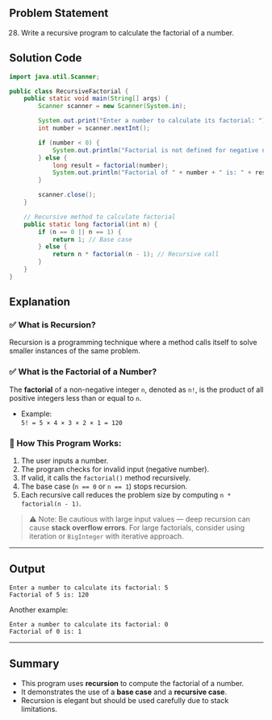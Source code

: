 ## Problem Statement  
28. Write a recursive program to calculate the factorial of a number.

## Solution Code  
```java
import java.util.Scanner;

public class RecursiveFactorial {
    public static void main(String[] args) {
        Scanner scanner = new Scanner(System.in);

        System.out.print("Enter a number to calculate its factorial: ");
        int number = scanner.nextInt();

        if (number < 0) {
            System.out.println("Factorial is not defined for negative numbers.");
        } else {
            long result = factorial(number);
            System.out.println("Factorial of " + number + " is: " + result);
        }

        scanner.close();
    }

    // Recursive method to calculate factorial
    public static long factorial(int n) {
        if (n == 0 || n == 1) {
            return 1; // Base case
        } else {
            return n * factorial(n - 1); // Recursive call
        }
    }
}
```

## Explanation  

### ✅ What is Recursion?
Recursion is a programming technique where a method calls itself to solve smaller instances of the same problem.

### ✅ What is the Factorial of a Number?
The **factorial** of a non-negative integer `n`, denoted as `n!`, is the product of all positive integers less than or equal to `n`.

- Example:  
  `5! = 5 × 4 × 3 × 2 × 1 = 120`

### 🧠 How This Program Works:
1. The user inputs a number.
2. The program checks for invalid input (negative number).
3. If valid, it calls the `factorial()` method recursively.
4. The base case (`n == 0` or `n == 1`) stops recursion.
5. Each recursive call reduces the problem size by computing `n * factorial(n - 1)`.

> ⚠️ Note: Be cautious with large input values — deep recursion can cause **stack overflow errors**. For large factorials, consider using iteration or `BigInteger` with iterative approach.

---

## Output  
```
Enter a number to calculate its factorial: 5
Factorial of 5 is: 120
```

Another example:
```
Enter a number to calculate its factorial: 0
Factorial of 0 is: 1
```

---

## Summary  
- This program uses **recursion** to compute the factorial of a number.
- It demonstrates the use of a **base case** and a **recursive case**.
- Recursion is elegant but should be used carefully due to stack limitations.
